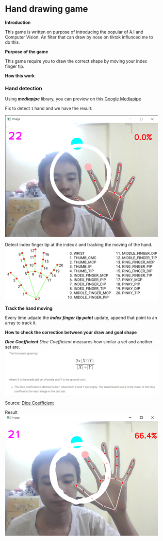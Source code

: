 # Hand drawing game

**Introduction**

This game is written on purpose of introducing the popular of A.I and Computer Vision. An filter that can draw by nose on tiktok influnced me to do this.

**Purpose of the game**

This game require you to draw the correct shape by moving your index finger tip.

**How this work**

### Hand detection

Using ***mediapipe*** library, you can preview on this [Google Mediapipe](https://developers.google.com/mediapipe/solutions/vision/hand_landmarker)

Fix to detect `1` hand and we have the result:

![Hand Tracking](https://github.com/Arigiri/HandDectection/blob/main/pics/hand_tracking.png)

Detect index finger tip at the index `8` and tracking the moving of the hand.
![Image of mediapipe](https://github.com/Arigiri/HandDectection/blob/main/pics/hand-landmarks.png)

**Track the hand moving**

Every time udpate the ***index finger tip point*** update, append that point to an array to track it.

**How to check the correction between your draw and goal shape**

***Dice Coefficient***
*Dice Coefficient* measures how similar a set and another set are.
![Dice Coefficient formula](https://github.com/Arigiri/HandDectection/blob/main/pics/dice_coffient.png)

Source: [Dice Coefficient](https://www.kaggle.com/code/yerramvarun/understanding-dice-coefficient)

Result
![Picture result](https://github.com/Arigiri/HandDectection/blob/main/pics/result.png)


